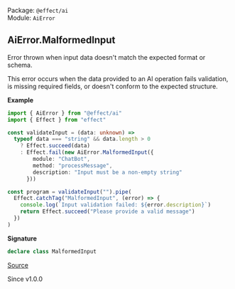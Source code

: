 Package: `@effect/ai`<br />
Module: `AiError`<br />

## AiError.MalformedInput

Error thrown when input data doesn't match the expected format or schema.

This error occurs when the data provided to an AI operation fails validation,
is missing required fields, or doesn't conform to the expected structure.

**Example**

```ts
import { AiError } from "@effect/ai"
import { Effect } from "effect"

const validateInput = (data: unknown) =>
  typeof data === "string" && data.length > 0
    ? Effect.succeed(data)
    : Effect.fail(new AiError.MalformedInput({
        module: "ChatBot",
        method: "processMessage",
        description: "Input must be a non-empty string"
      }))

const program = validateInput("").pipe(
  Effect.catchTag("MalformedInput", (error) => {
    console.log(`Input validation failed: ${error.description}`)
    return Effect.succeed("Please provide a valid message")
  })
)
```

**Signature**

```ts
declare class MalformedInput
```

[Source](https://github.com/Effect-TS/effect/tree/main/packages/ai/ai/src/AiError.ts#L494)

Since v1.0.0